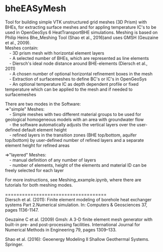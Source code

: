 # bheEASyMesh
Tool for  building simple VTK unstructured grid meshes (3D Prism) with BHEs, for extracting surface meshes and for appling temperature IC's to be used in OpenGeoSys 6 HeatTransportBHE simulations. Meshing is based on Philip Heins Bhe_Meshing Tool (Shao et al., 2016)and uses GMSH (Geuzaine et al., 2009).<br />
Meshes contain:<br />
    &emsp;- 3D prism mesh with horizontal element layers<br />
    &emsp;- A selected number of BHEs, which are represented as line elements<br />
    &emsp;- Diersch's ideal node distance around BHE-elements (Diersch et al., 2011)<br />
    &emsp;- A chosen number of optional horizontal refinement boxes in the mesh<br />
    &emsp;- Extraction of surfacemeshes to define BC's or IC's in OpenGeoSys<br />
    &emsp;- An optional temperature IC as depth dependent profile or fixed temperature which can be applied to the mesh and if needed to surfacemeshes<br />


There are two modes in the Software:<br />
=>"simple" Meshes:<br />
    &emsp;- Simple meshes with two different material groups to be used for geological homogeneous models with an area with groundwater flow <br />
    &emsp;- the software automatically adjusts the vertical layers over the user-defined default element height<br />
    &emsp;- refined layers in the transition zones (BHE top/bottom, aquifer top/bottom) by user-defined number of refined layers and a separate element height for refined areas<br />

=>"layered" Meshes:<br />
    &emsp;- manual definition of any number of layers<br />
    &emsp;- number of elements, height of the elements and material ID can be freely selected for each layer <br />

For more instructions, see Meshing_example.ipynb, where there are tutorials for both meshing modes.<br />


====================================<br />
Diersch et al. (2011): Finite element modeling of borehole heat exchanger systems Part 2.Numerical simulation. In: Computers & Geosciences 37, pages 1136-1147.<br />

Geuzaine C et al. (2009) Gmsh: A 3-D finite element mesh generator with built-in pre- and post-processing facilities. International Journal for Numerical Methods in Engineering 79, pages 1309–133.

Shao et al. (2016): Geoenergy Modeling II Shallow Geothermal Systems. Springer.